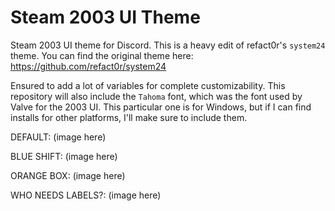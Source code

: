 # Steam 2003 UI Theme
Steam 2003 UI theme for Discord. This is a heavy edit of refact0r's `system24` theme. You can find the original theme here: https://github.com/refact0r/system24

Ensured to add a lot of variables for complete customizability. This repository will also include the `Tahoma` font, which was the font used by Valve for the 2003 UI. This particular one is for Windows, but if I can find installs for other platforms, I'll make sure to include them.

DEFAULT:
(image here)

BLUE SHIFT:
(image here)

ORANGE BOX:
(image here)

WHO NEEDS LABELS?:
(image here)

